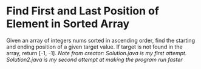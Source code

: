 # Find First and Last Position of Element in Sorted Array
Given an array of integers nums sorted in ascending order, find the starting and ending position of a given target value.
If target is not found in the array, return [-1, -1]. *Note from creator: Solution.java is my first attempt. Solution2.java is my second attempt at making the program run faster*
